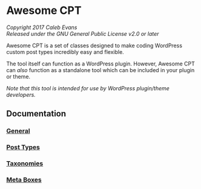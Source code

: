 # Awesome CPT

*Copyright 2017 Caleb Evans*  
*Released under the GNU General Public License v2.0 or later*

Awesome CPT is a set of classes designed to make coding WordPress custom post
types incredibly easy and flexible.

The tool itself can function as a WordPress plugin. However, Awesome CPT can
*also* function as a standalone tool which can be included in your plugin or
theme.

*Note that this tool is intended for use by WordPress plugin/theme developers.*

## Documentation

### [General](docs/general.md)
### [Post Types](docs/post-types.md)
### [Taxonomies](docs/taxonomies.md)
### [Meta Boxes](docs/meta-boxes.md)
